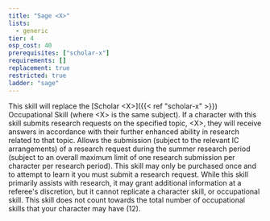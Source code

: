 ```yaml
---
title: "Sage <X>"
lists:
  - generic
tier: 4
osp_cost: 40
prerequisites: ["scholar-x"]
requirements: []
replacement: true
restricted: true
ladder: "sage"
---
```


This skill will replace the [Scholar \<X>]({{< ref "scholar-x" >}}) Occupational Skill (where \<X> is the same subject). If a character with this skill submits research requests on the specified topic, \<X>, they will receive answers in accordance with their further enhanced ability in research related to that topic. Allows the submission (subject to the relevant IC arrangements) of a research request during the summer research period (subject to an overall maximum limit of one research submission per character per research period). This skill may only be purchased once and to attempt to learn it you must submit a research request. While this skill primarily assists with research, it may grant additional information at a referee's discretion, but it cannot replicate a character skill, or occupational skill. This skill does not count towards the total number of occupational skills that your character may have (12).
